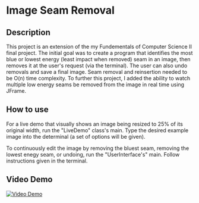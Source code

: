 # Image Seam Removal

## Description
This project is an extension of the my Fundementals of Computer Science II final project. The initial goal was to create a program that identifies the most blue or lowest energy (least impact when removed) seam in an image, then removes it at the user's request (via the terminal). The user can also undo removals and save a final image. Seam removal and reinsertion needed to be O(n) time complexity. To further this project, I added the ability to watch multiple low energy seams be removed from the image in real time using JFrame.

## How to use
For a live demo that visually shows an image being resized to 25% of its original width, run the "LiveDemo" class's main. Type the desired example image into the determinal (a set of options will be given).

To continuously edit the image by removing the bluest seam, removing the lowest enegy seam, or undoing, run the "UserInterface's" main. Follow instructions given in the terminal.

## Video Demo
[![Video Demo](https://img.youtube.com/vi/zpXWvhokJPs/0.jpg)](https://www.youtube.com/watch?v=zpXWvhokJPs)

